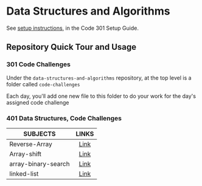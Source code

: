 # Data Structures and Algorithms

See [setup instructions](https://codefellows.github.io/setup-guide/code-301/3-code-challenges), in the Code 301 Setup Guide.

## Repository Quick Tour and Usage

### 301 Code Challenges

Under the `data-structures-and-algorithms` repository, at the top level is a folder called `code-challenges`

Each day, you'll add one new file to this folder to do your work for the day's assigned code challenge

### 401 Data Structures, Code Challenges

|SUBJECTS  |                 LINKS             |
--------------------|:--------------------------------------------------------:|
|Reverse-Array       | [Link](https://github.com/anassawalha95/data-structures-and-algorithms/tree/main/challenges/array_reverse)|
|Array-shift       | [Link](https://github.com/anassawalha95/data-structures-and-algorithms/tree/main/challenges/array-shift)|
|array-binary-search     | [Link](https://github.com/anassawalha95/data-structures-and-algorithms/tree/main/challenges/array-binary-search)|
|linked-list    | [Link](https://github.com/anassawalha95/data-structures-and-algorithms/tree/main/challenges/linked-list)|





